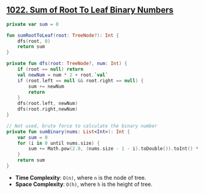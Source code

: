 ## [1022. Sum of Root To Leaf Binary Numbers](https://leetcode.com/problems/sum-of-root-to-leaf-binary-numbers/)

```kotlin
private var sum = 0

fun sumRootToLeaf(root: TreeNode?): Int {
    dfs(root, 0)
    return sum    
}

private fun dfs(root: TreeNode?, num: Int) {
    if (root == null) return
    val newNum = num * 2 + root.`val`
    if (root.left == null && root.right == null) {
        sum += newNum
        return 
    }
    dfs(root.left, newNum)
    dfs(root.right,newNum)
}

// Not used, brute force to calculate the binary number
private fun sumBinary(nums: List<Int>): Int {
    var sum = 0
    for (i in 0 until nums.size) {
        sum += Math.pow(2.0, (nums.size - 1 - i).toDouble()).toInt() * nums[i]
    }
    return sum
}
```

* **Time Complexity**: `O(n)`, where `n` is the node of tree.
* **Space Complexity**: `O(h)`, where `h` is the height of tree.